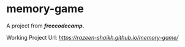 # memory-game

A project from ***freecodecamp.***

Working Project Url: *https://razeen-shaikh.github.io/memory-game/*
